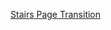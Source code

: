 [Stairs Page Transition](https://page-transitions-git-stairs-transition-damkols-projects.vercel.app/)
